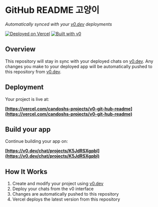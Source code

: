 # GitHub README 고양이

*Automatically synced with your [v0.dev](https://v0.dev) deployments*

[![Deployed on Vercel](https://img.shields.io/badge/Deployed%20on-Vercel-black?style=for-the-badge&logo=vercel)](https://vercel.com/candoshs-projects/v0-git-hub-readme)
[![Built with v0](https://img.shields.io/badge/Built%20with-v0.dev-black?style=for-the-badge)](https://v0.dev/chat/projects/K5JdRSXgpbl)

## Overview

This repository will stay in sync with your deployed chats on [v0.dev](https://v0.dev).
Any changes you make to your deployed app will be automatically pushed to this repository from [v0.dev](https://v0.dev).

## Deployment

Your project is live at:

**[https://vercel.com/candoshs-projects/v0-git-hub-readme](https://vercel.com/candoshs-projects/v0-git-hub-readme)**

## Build your app

Continue building your app on:

**[https://v0.dev/chat/projects/K5JdRSXgpbl](https://v0.dev/chat/projects/K5JdRSXgpbl)**

## How It Works

1. Create and modify your project using [v0.dev](https://v0.dev)
2. Deploy your chats from the v0 interface
3. Changes are automatically pushed to this repository
4. Vercel deploys the latest version from this repository